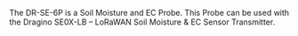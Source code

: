The DR-SE-6P is a Soil Moisture and EC Probe. This Probe can be used with the Dragino SE0X-LB – LoRaWAN Soil Moisture & EC Sensor Transmitter.
